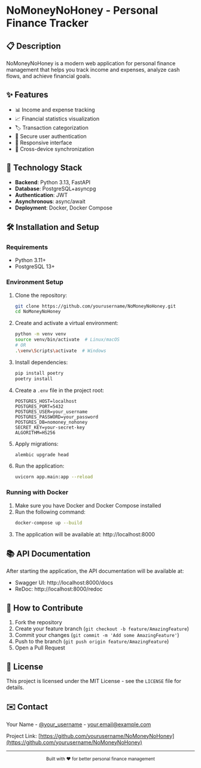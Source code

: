 # NoMoneyNoHoney - Personal Finance Tracker

## 📋 Description
NoMoneyNoHoney is a modern web application for personal finance management that helps you track income and expenses, analyze cash flows, and achieve financial goals.

## ✨ Features

- 📊 Income and expense tracking
- 📈 Financial statistics visualization
- 🏷 Transaction categorization
- 🔐 Secure user authentication
- 📱 Responsive interface
- 🔄 Cross-device synchronization

## 🚀 Technology Stack

- **Backend**: Python 3.13, FastAPI
- **Database**: PostgreSQL+asyncpg
- **Authentication**: JWT
- **Asynchronous**: async/await
- **Deployment**: Docker, Docker Compose

## 🛠 Installation and Setup

### Requirements
- Python 3.11+
- PostgreSQL 13+

### Environment Setup

1. Clone the repository:
   ```bash
   git clone https://github.com/yourusername/NoMoneyNoHoney.git
   cd NoMoneyNoHoney
   ```

2. Create and activate a virtual environment:
   ```bash
   python -m venv venv
   source venv/bin/activate  # Linux/macOS
   # OR
   .\venv\Scripts\activate  # Windows
   ```

3. Install dependencies:
   ```bash
   pip install poetry
   poetry install
   ```

4. Create a `.env` file in the project root:
   ```env
   POSTGRES_HOST=localhost
   POSTGRES_PORT=5432
   POSTGRES_USER=your_username
   POSTGRES_PASSWORD=your_password
   POSTGRES_DB=nomoney_nohoney
   SECRET_KEY=your-secret-key
   ALGORITHM=HS256
   ```

5. Apply migrations:
   ```bash
   alembic upgrade head
   ```

6. Run the application:
   ```bash
   uvicorn app.main:app --reload
   ```

### Running with Docker

1. Make sure you have Docker and Docker Compose installed
2. Run the following command:
   ```bash
   docker-compose up --build
   ```
3. The application will be available at: http://localhost:8000

## 📚 API Documentation

After starting the application, the API documentation will be available at:
- Swagger UI: http://localhost:8000/docs
- ReDoc: http://localhost:8000/redoc

## 🤝 How to Contribute

1. Fork the repository
2. Create your feature branch (`git checkout -b feature/AmazingFeature`)
3. Commit your changes (`git commit -m 'Add some AmazingFeature'`)
4. Push to the branch (`git push origin feature/AmazingFeature`)
5. Open a Pull Request

## 📄 License

This project is licensed under the MIT License - see the `LICENSE` file for details.

## ✉️ Contact

Your Name - [@your_username](https://github.com/yourusername) - your.email@example.com

Project Link: [https://github.com/yourusername/NoMoneyNoHoney](https://github.com/yourusername/NoMoneyNoHoney)

---

<div align="center">
  <sub>Built with ❤️ for better personal finance management</sub>
</div>
